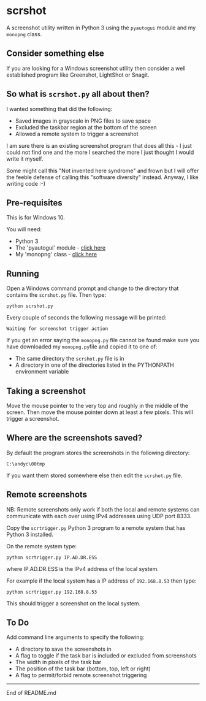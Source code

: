 # scrshot

A screenshot utility written in Python 3 using the `pyautogui` module and my `monopng` class.

## Consider something else

If you are looking for a Windows screenshot utility then consider
a well established program like Greenshot, LightShot or Snagit.

## So what is `scrshot.py` all about then?

I wanted something that did the following:

* Saved images in grayscale in PNG files to save space
* Excluded the taskbar region at the bottom of the screen
* Allowed a remote system to trigger a screenshot

I am sure there is an existing screenshot program that does all this - I just could not
find one and the more I searched the more I just thought I would write it myself.

Some might call this "Not invented here syndrome" and frown but I will offer the feeble
defense of calling this "software diversity" instead.  Anyway, I like writing code :-)

## Pre-requisites

This is for Windows 10.

You will need:

* Python 3
* The 'pyautogui' module - [click here](https://pyautogui.readthedocs.io/en/latest/introduction.html)
* My 'monopng' class - [click here](https://github.com/andycranston/monopng)

## Running

Open a Windows command prompt and change to the directory that contains
the `scrshot.py` file.  Then type:

```
python scrshot.py
```

Every couple of seconds the following message will be printed:

```
Waiting for screenshot trigger action
```

If you get an error saying the `monopng.py` file cannot be found
make sure you have downloaded my `monopng.py`file and copied it to one of:

* The same directory the `scrshot.py` file is in
* A directory in one of the directories listed in the PYTHONPATH environment variable

## Taking a screenshot

Move the mouse pointer to the very top and roughly in the middle of the screen.  Then move the mouse pointer
down at least a few pixels.  This will trigger a screenshot.

## Where are the screenshots saved?

By default the program stores the screenshots in the following directory:

```
C:\andyc\00tmp
```

If you want them stored somewhere else then edit the `scrshot.py` file.

## Remote screenshots

NB: Remote screenshots only work if both the local and remote systems can communicate
with each over using IPv4 addresses using UDP port 8333.

Copy the `scrtrigger.py` Python 3 program to a remote system that has Python 3 installed.

On the remote system type:

```
python scrtrigger.py IP.AD.DR.ESS
```

where IP.AD.DR.ESS is the IPv4 address of the local system.

For example if the local system has a IP address of `192.168.8.53` then type:

```
python scrtrigger.py 192.168.8.53
```

This should trigger a screenshot on the local system.

## To Do

Add command line arguments to specify the following:

* A directory to save the screenshots in
* A flag to toggle if the task bar is included or excluded from screenshots
* The width in pixels of the task bar
* The position of the task bar (bottom, top, left or right)
* A flag to permit/forbid remote screenshot triggering

----------------------------

End of README.md
